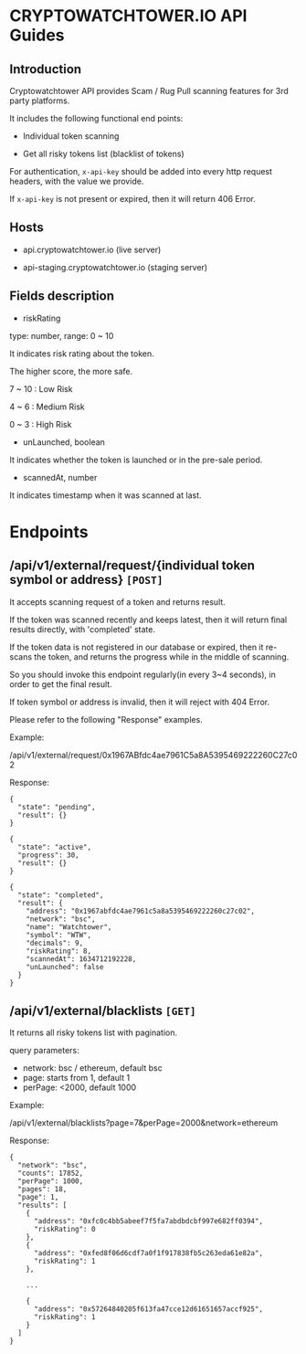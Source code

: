# CRYPTOWATCHTOWER.IO API Guides

## Introduction

Cryptowatchtower API provides Scam / Rug Pull scanning features for 3rd party platforms.

It includes the following functional end points:

- Individual token scanning

- Get all risky tokens list (blacklist of tokens)

For authentication, ```x-api-key``` should be added into every http request headers, with the value we provide.

If ```x-api-key``` is not present or expired, then it will return 406 Error.

## Hosts

- api.cryptowatchtower.io (live server)

- api-staging.cryptowatchtower.io (staging server)

## Fields description

- riskRating

type: number, range: 0 ~ 10

It indicates risk rating about the token.

The higher score, the more safe.

7 ~ 10 : Low Risk

4 ~ 6 : Medium Risk

0 ~ 3 : High Risk

- unLaunched, boolean

It indicates whether the token is launched or in the pre-sale period.

- scannedAt, number

It indicates timestamp when it was scanned at last.



# Endpoints

## /api/v1/external/request/{individual token symbol or address} ```[POST]```

It accepts scanning request of a token and returns result.

If the token was scanned recently and keeps latest, then it will return final results directly, with 'completed' state.

If the token data is not registered in our database or expired, then it re-scans the token, and returns the progress while in the middle of scanning.

So you should invoke this endpoint regularly(in every 3~4 seconds), in order to get the final result.

If token symbol or address is invalid, then it will reject with 404 Error.

Please refer to the following "Response" examples.

Example:

/api/v1/external/request/0x1967ABfdc4ae7961C5a8A5395469222260C27c02

Response:

```
{
  "state": "pending",
  "result": {}
}
```

```
{
  "state": "active",
  "progress": 30,
  "result": {}
}
```

```
{
  "state": "completed",
  "result": {
    "address": "0x1967abfdc4ae7961c5a8a5395469222260c27c02",
    "network": "bsc",
    "name": "Watchtower",
    "symbol": "WTW",
    "decimals": 9,
    "riskRating": 8,
    "scannedAt": 1634712192228,
    "unLaunched": false
  }
}
```

## /api/v1/external/blacklists  ```[GET]```

It returns all risky tokens list with pagination.

query parameters: 

- network: bsc / ethereum, default bsc
- page: starts from 1, default 1
- perPage: <2000, default 1000

Example:

/api/v1/external/blacklists?page=7&perPage=2000&network=ethereum


Response: 

```
{
  "network": "bsc",
  "counts": 17852,
  "perPage": 1000,
  "pages": 18,
  "page": 1,
  "results": [
    {
      "address": "0xfc0c4bb5abeef7f5fa7abdbdcbf997e682ff0394",
      "riskRating": 0
    },
    {
      "address": "0xfed8f06d6cdf7a0f1f917838fb5c263eda61e82a",
      "riskRating": 1
    },

    ...
    
    {
      "address": "0x57264840205f613fa47cce12d61651657accf925",
      "riskRating": 1
    }
  ]
}
```
